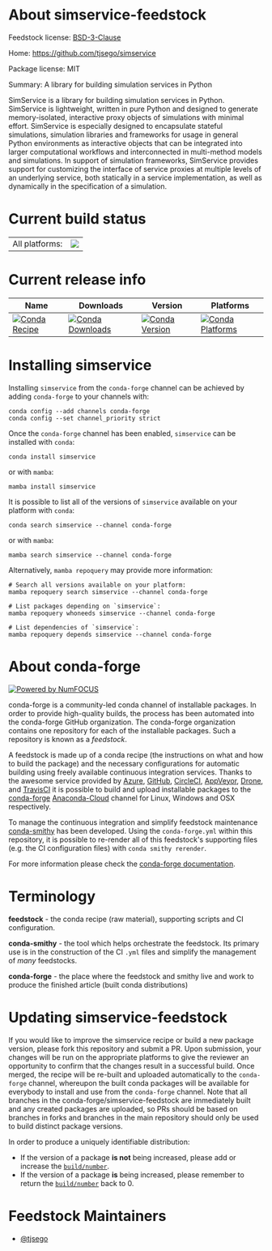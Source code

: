 About simservice-feedstock
==========================

Feedstock license: [BSD-3-Clause](https://github.com/conda-forge/simservice-feedstock/blob/main/LICENSE.txt)

Home: https://github.com/tjsego/simservice

Package license: MIT

Summary: A library for building simulation services in Python

SimService is a library for building simulation services in Python.
SimService is lightweight, written in pure Python and designed to generate
memory-isolated, interactive proxy objects of simulations with minimal effort.
SimService is especially designed to encapsulate stateful simulations,
simulation libraries and frameworks for usage in general Python environments
as interactive objects that can be integrated into larger computational workflows
and interconnected in multi-method models and simulations. In support of simulation
frameworks, SimService provides support for customizing the interface of service
proxies at multiple levels of an underlying service, both statically in a service
implementation, as well as dynamically in the specification of a simulation.


Current build status
====================


<table><tr><td>All platforms:</td>
    <td>
      <a href="https://dev.azure.com/conda-forge/feedstock-builds/_build/latest?definitionId=17294&branchName=main">
        <img src="https://dev.azure.com/conda-forge/feedstock-builds/_apis/build/status/simservice-feedstock?branchName=main">
      </a>
    </td>
  </tr>
</table>

Current release info
====================

| Name | Downloads | Version | Platforms |
| --- | --- | --- | --- |
| [![Conda Recipe](https://img.shields.io/badge/recipe-simservice-green.svg)](https://anaconda.org/conda-forge/simservice) | [![Conda Downloads](https://img.shields.io/conda/dn/conda-forge/simservice.svg)](https://anaconda.org/conda-forge/simservice) | [![Conda Version](https://img.shields.io/conda/vn/conda-forge/simservice.svg)](https://anaconda.org/conda-forge/simservice) | [![Conda Platforms](https://img.shields.io/conda/pn/conda-forge/simservice.svg)](https://anaconda.org/conda-forge/simservice) |

Installing simservice
=====================

Installing `simservice` from the `conda-forge` channel can be achieved by adding `conda-forge` to your channels with:

```
conda config --add channels conda-forge
conda config --set channel_priority strict
```

Once the `conda-forge` channel has been enabled, `simservice` can be installed with `conda`:

```
conda install simservice
```

or with `mamba`:

```
mamba install simservice
```

It is possible to list all of the versions of `simservice` available on your platform with `conda`:

```
conda search simservice --channel conda-forge
```

or with `mamba`:

```
mamba search simservice --channel conda-forge
```

Alternatively, `mamba repoquery` may provide more information:

```
# Search all versions available on your platform:
mamba repoquery search simservice --channel conda-forge

# List packages depending on `simservice`:
mamba repoquery whoneeds simservice --channel conda-forge

# List dependencies of `simservice`:
mamba repoquery depends simservice --channel conda-forge
```


About conda-forge
=================

[![Powered by
NumFOCUS](https://img.shields.io/badge/powered%20by-NumFOCUS-orange.svg?style=flat&colorA=E1523D&colorB=007D8A)](https://numfocus.org)

conda-forge is a community-led conda channel of installable packages.
In order to provide high-quality builds, the process has been automated into the
conda-forge GitHub organization. The conda-forge organization contains one repository
for each of the installable packages. Such a repository is known as a *feedstock*.

A feedstock is made up of a conda recipe (the instructions on what and how to build
the package) and the necessary configurations for automatic building using freely
available continuous integration services. Thanks to the awesome service provided by
[Azure](https://azure.microsoft.com/en-us/services/devops/), [GitHub](https://github.com/),
[CircleCI](https://circleci.com/), [AppVeyor](https://www.appveyor.com/),
[Drone](https://cloud.drone.io/welcome), and [TravisCI](https://travis-ci.com/)
it is possible to build and upload installable packages to the
[conda-forge](https://anaconda.org/conda-forge) [Anaconda-Cloud](https://anaconda.org/)
channel for Linux, Windows and OSX respectively.

To manage the continuous integration and simplify feedstock maintenance
[conda-smithy](https://github.com/conda-forge/conda-smithy) has been developed.
Using the ``conda-forge.yml`` within this repository, it is possible to re-render all of
this feedstock's supporting files (e.g. the CI configuration files) with ``conda smithy rerender``.

For more information please check the [conda-forge documentation](https://conda-forge.org/docs/).

Terminology
===========

**feedstock** - the conda recipe (raw material), supporting scripts and CI configuration.

**conda-smithy** - the tool which helps orchestrate the feedstock.
                   Its primary use is in the construction of the CI ``.yml`` files
                   and simplify the management of *many* feedstocks.

**conda-forge** - the place where the feedstock and smithy live and work to
                  produce the finished article (built conda distributions)


Updating simservice-feedstock
=============================

If you would like to improve the simservice recipe or build a new
package version, please fork this repository and submit a PR. Upon submission,
your changes will be run on the appropriate platforms to give the reviewer an
opportunity to confirm that the changes result in a successful build. Once
merged, the recipe will be re-built and uploaded automatically to the
`conda-forge` channel, whereupon the built conda packages will be available for
everybody to install and use from the `conda-forge` channel.
Note that all branches in the conda-forge/simservice-feedstock are
immediately built and any created packages are uploaded, so PRs should be based
on branches in forks and branches in the main repository should only be used to
build distinct package versions.

In order to produce a uniquely identifiable distribution:
 * If the version of a package **is not** being increased, please add or increase
   the [``build/number``](https://docs.conda.io/projects/conda-build/en/latest/resources/define-metadata.html#build-number-and-string).
 * If the version of a package **is** being increased, please remember to return
   the [``build/number``](https://docs.conda.io/projects/conda-build/en/latest/resources/define-metadata.html#build-number-and-string)
   back to 0.

Feedstock Maintainers
=====================

* [@tjsego](https://github.com/tjsego/)

